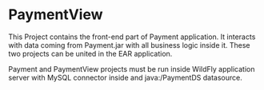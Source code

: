 # PaymentView
This Project contains the front-end part of Payment application. It interacts with data coming from Payment.jar with all business logic inside it. These two projects can be united in the EAR application.

Payment and PaymentView projects must be run inside WildFly application server with MySQL connector inside and java:/PaymentDS datasource.
